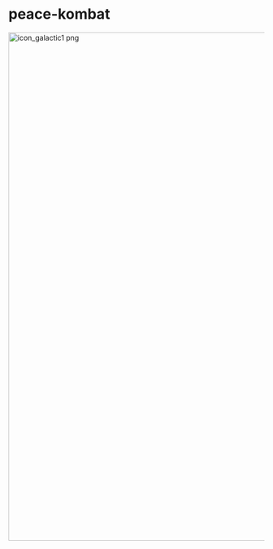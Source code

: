 # peace-kombat

<img width="1000" height="1000" alt="icon_galactic1 png" src="https://github.com/user-attachments/assets/df017c11-8c49-4b27-92c3-a4b6124bb40c" />

